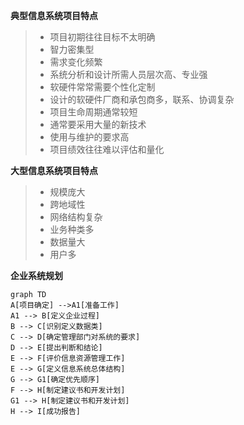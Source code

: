**典型信息系统项目特点**
>* 项目初期往往目标不太明确
>* 智力密集型
>* 需求变化频繁
>* 系统分析和设计所需人员层次高、专业强
>* 软硬件常常需要个性化定制
>* 设计的软硬件厂商和承包商多，联系、协调复杂
>* 项目生命周期通常较短
>* 通常要采用大量的新技术
>* 使用与维护的要求高
>* 项目绩效往往难以评估和量化

**大型信息系统项目特点**
>* 规模庞大
>* 跨地域性
>* 网络结构复杂
>* 业务种类多
>* 数据量大
>* 用户多

**企业系统规划**
```mermaid
graph TD
A[项目确定] -->A1[准备工作]
A1 --> B[定义企业过程]
B --> C[识别定义数据类]
C --> D[确定管理部门对系统的要求]
D --> E[提出判断和结论]
E --> F[评价信息资源管理工作]
E --> G[定义信息系统总体结构]
G --> G1[确定优先顺序]
F --> H[制定建议书和开发计划]
G1 --> H[制定建议书和开发计划]
H --> I[成功报告]
```
